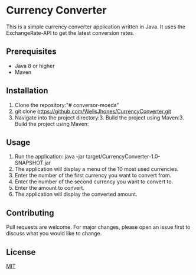 # Currency Converter

This is a simple currency converter application written in Java. It uses the ExchangeRate-API to get the latest conversion rates.

## Prerequisites

- Java 8 or higher
- Maven

## Installation

1. Clone the repository:"# conversor-moeda" 
2. git clone https://github.com/WellsJhones/CurrencyConverter.git
3. Navigate into the project directory:3. Build the project using Maven:3. Build the project using Maven:
## Usage

1. Run the application:
   java -jar target/CurrencyConverter-1.0-SNAPSHOT.jar
2. The application will display a menu of the 10 most used currencies.
3. Enter the number of the first currency you want to convert from.
4. Enter the number of the second currency you want to convert to.
5. Enter the amount to convert.
6. The application will display the converted amount.

## Contributing

Pull requests are welcome. For major changes, please open an issue first to discuss what you would like to change.

## License

[MIT](https://choosealicense.com/licenses/mit/)